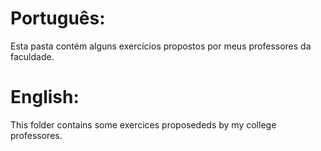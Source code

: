 # Português:

Esta pasta contém alguns exercícios propostos por meus professores da faculdade.

# English:

This folder contains some exercices proposededs by my college professores.